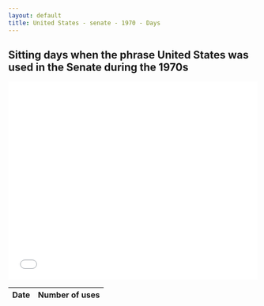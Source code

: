 ```yaml
---
layout: default
title: United States - senate - 1970 - Days
---
```

## Sitting days when the phrase **United States** was used in the Senate during the 1970s

<iframe width="100%" height="400" frameborder="0" scrolling="no" src="//plot.ly/~wragge/1929.embed"></iframe>

| Date | Number of uses |
|--------------|----------------|
